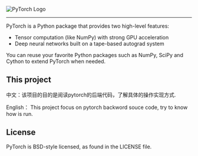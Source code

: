 ![PyTorch Logo](https://github.com/pytorch/pytorch/blob/master/docs/source/_static/img/pytorch-logo-dark.png)

--------------------------------------------------------------------------------

PyTorch is a Python package that provides two high-level features:
- Tensor computation (like NumPy) with strong GPU acceleration
- Deep neural networks built on a tape-based autograd system

You can reuse your favorite Python packages such as NumPy, SciPy and Cython to extend PyTorch when needed.

## This project

中文：该项目的目的是阅读pytorch的后端代码，了解具体的操作实现方式.

English： This project focus on pytorch backword souce code, try to know how is run. 
## License

PyTorch is BSD-style licensed, as found in the LICENSE file.
